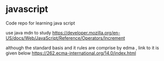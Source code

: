 # javascript
Code repo for learning java script

use java mdn to study 
https://developer.mozilla.org/en-US/docs/Web/JavaScript/Reference/Operators/Increment


although the standard basis and it rules are comprise by edma , link to it is given below
https://262.ecma-international.org/14.0/index.html


